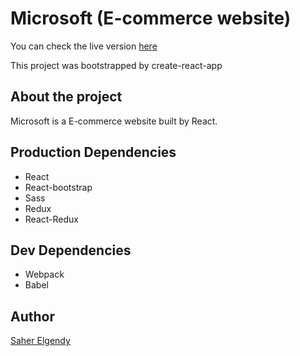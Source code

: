 # Microsoft (E-commerce website)

You can check the live version [here](https://fir-2758c.web.app/)

This project was bootstrapped by create-react-app

## About the project

Microsoft is a E-commerce website built by React.

## Production Dependencies

* React
* React-bootstrap
* Sass
* Redux
* React-Redux


## Dev Dependencies

* Webpack
* Babel


## Author

[Saher Elgendy](https://github.com/saher-elgendy)

